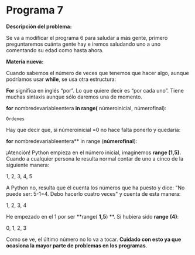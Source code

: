 
# Programa 7

**Descripción del problema:**

Se va a modificar el programa 6 para saludar a más gente, primero preguntaremos cuánta gente hay e iremos saludando uno a uno comentando su edad como hasta ahora.

**Materia nueva:**

Cuando sabemos el número de veces que tenemos que hacer algo, aunque podríamos usar **while**, se usa otra estructura:

**For** significa en inglés “por”. Lo que quiere decir es “por cada uno”. Tiene muchas sintaxis aunque sólo daremos una de momento.

**for** nombredevariableentera **in range(** númeroinicial, númerofinal):

    Órdenes



Hay que decir que, si númeroinicial =0 no hace falta ponerlo y quedaría:

**for** nombredevariableentera** in range (**númerofinal**):

¡Atención! Python empieza en el número inicial, imaginemos **range (1,5).** Cuando a cualquier persona le resulta normal contar de uno a cinco de la siguiente manera:

1, 2, 3, 4, 5 

A Python no, resulta que él cuenta los números que ha puesto y dice: "No puede ser: 5-1=4. Debo hacerlo cuatro veces" y cuenta de esta manera:

1, 2, 3, 4

He empezado en el 1 por ser **range( **1,5**) **. Si hubiera sido **range** **(**4**)**:

0, 1, 2, 3

Como se ve, el último número no lo va a tocar. **Cuidado con esto ya que ocasiona la mayor parte de problemas en los programas**.

